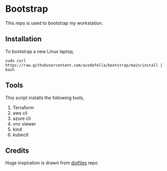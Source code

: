 # Bootstrap

This repo is used to bootstrap my workstation.

## Installation

To bootstrap a new Linux laptop,
```
sudo curl https://raw.githubusercontent.com/acodefella/bootstrap/main/install | bash
```

## Tools

This script installs the following tools,
1. Terraform
2. aws cli
3. azure cli
4. vnc viewer
5. kind
6. kubectl

## Credits

Huge inspiration is drawn from [dotfiles](https://github.com/ageekymonk/dotfiles) repo
